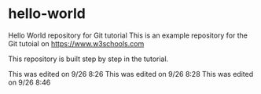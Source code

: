 # hello-world
Hello World repository for Git tutorial
This is an example repository for the Git tutoial on https://www.w3schools.com

This repository is built step by step in the tutorial. 

This was edited on 9/26 8:26
This was edited on 9/26 8:28
This was edited on 9/26 8:46

